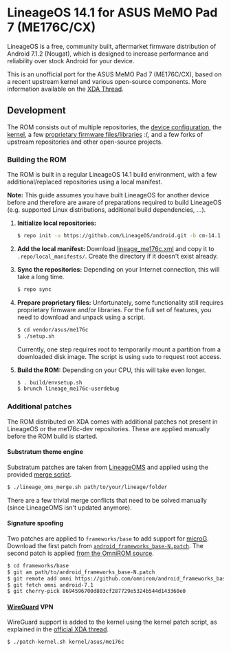 # LineageOS 14.1 for ASUS MeMO Pad 7 (ME176C/CX)
LineageOS is a free, community built, aftermarket firmware distribution of Android 7.1.2 (Nougat),
which is designed to increase performance and reliability over stock Android for your device.

This is an unofficial port for the ASUS MeMO Pad 7 (ME176C/CX), based on a recent upstream kernel
and various open-source components. More information available on the [XDA Thread](
https://forum.xda-developers.com/memo-pad-7/orig-development/rom-unofficial-lineageos-14-1-asus-memo-t3633341).

## Development
The ROM consists out of multiple repositories, the [device configuration](https://github.com/me176c-dev/android_device_asus_me176c),
the [kernel](https://github.com/me176c-dev/android_kernel_asus_me176c), a few [proprietary firmware files/libraries](
https://github.com/me176c-dev/android_vendor_asus_me176c) :(, and a few forks of upstream repositories and other open-source
projects.

### Building the ROM
The ROM is built in a regular LineageOS 14.1 build environment, with a few additional/replaced repositories using a
local manifest.

**Note:** This guide assumes you have built LineageOS for another device before and therefore are aware of
preparations required to build LineageOS (e.g. supported Linux distributions, additional build dependencies, ...).

1. **Initialize local repositories:**

    ```bash
    $ repo init -u https://github.com/LineageOS/android.git -b cm-14.1
    ```

2. **Add the local manifest:** Download [lineage_me176c.xml](lineage_me176c.xml) and copy it to `.repo/local_manifests/`.
   Create the directory if it doesn't exist already.

3. **Sync the repositories:** Depending on your Internet connection, this will take a long time.

    ```bash
    $ repo sync
    ```

4. **Prepare proprietary files:** Unfortunately, some functionality still requires proprietary firmware and/or libraries.
For the full set of features, you need to download and unpack using a script.

    ```bash
    $ cd vendor/asus/me176c
    $ ./setup.sh
    ```

   Currently, one step requires root to temporarily mount a partition from a downloaded disk image. The script is using
`sudo` to request root access.

5. **Build the ROM:** Depending on your CPU, this will take even longer.

    ```bash
    $ . build/envsetup.sh
    $ brunch lineage_me176c-userdebug
    ```

### Additional patches
The ROM distributed on XDA comes with additional patches not present in LineageOS or the me176c-dev repositories.
These are applied manually before the ROM build is started.

#### Substratum theme engine
Substratum patches are taken from [LineageOMS](https://forum.xda-developers.com/apps/substratum/reference-lineageos-substratum-support-t3580276)
and applied using the provided [merge script](https://github.com/LineageOMS/merge_script).

```bash
$ ./lineage_oms_merge.sh path/to/your/lineage/folder
```

There are a few trivial merge conflicts that need to be solved manually (since LineageOMS isn't updated anymore).

#### Signature spoofing
Two patches are applied to `frameworks/base` to add support for [microG](https://microg.org). Download the first patch from
[`android_frameworks_base-N.patch`](https://github.com/microg/android_packages_apps_GmsCore/blob/master/patches/android_frameworks_base-N.patch).
The second patch is applied [from the OmniROM source](https://github.com/omnirom/android_frameworks_base/commit/8694596700d803cf287729e5324b544d143360e0).

```bash
$ cd frameworks/base
$ git am path/to/android_frameworks_base-N.patch
$ git remote add omni https://github.com/omnirom/android_frameworks_base.git
$ git fetch omni android-7.1
$ git cherry-pick 8694596700d803cf287729e5324b544d143360e0
```

#### [WireGuard](https://www.wireguard.com) VPN
WireGuard support is added to the kernel using the kernel patch script, as explained in the [official XDA thread](
https://forum.xda-developers.com/android/development/wireguard-rom-integration-t3711635).

```bash
$ ./patch-kernel.sh kernel/asus/me176c
```
